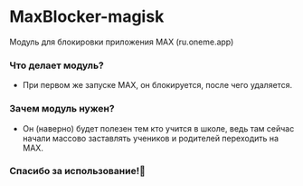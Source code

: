 # MaxBlocker-magisk

Модуль для блокировки приложения MAX (ru.oneme.app)

### Что делает модуль?
- При первом же запуске MAX, он блокируется, после чего удаляется.

### Зачем модуль нужен?
- Он (наверно) будет полезен тем кто учится в школе, ведь там сейчас начали массово заставлять учеников и родителей переходить на MAX.

### Спасибо за использование!🥰
